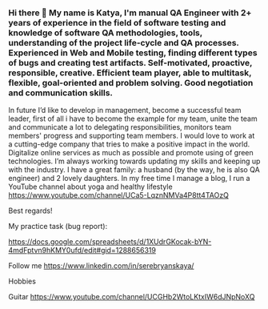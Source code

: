 ### Hi there 👋 My name is Katya, I'm manual QA Engineer with 2+ years of experience in the field of software testing and knowledge of software QA methodologies, tools, understanding of the project life-cycle and QA processes. Experienced in Web and Mobile testing, finding different types of bugs and creating test artifacts. Self-motivated, proactive, responsible, creative. Efficient team player, able to multitask, flexible, goal-oriented and problem solving. Good negotiation and communication skills.
   In future I’d like to develop in management, become a successful team leader, first of all i have to become the example for my team, unite the team and communicate a lot to delegating responsibilities, monitors team members' progress and supporting team members. 
   I would love to work at a cutting-edge company that tries to make a positive impact in the world. Digitalize online services as much as possible and promote using of green technologies.
I’m always working towards updating my skills and keeping up with the industry. 
   I have a great family: a husband (by the way, he is also QA engineer) and 2 lovely daughters. In my free time I manage a blog, I run a YouTube channel about yoga and healthy lifestyle https://www.youtube.com/channel/UCa5-LqznNMVa4P8tt4TAOzQ

Best regards!

My practice task (bug report):

https://docs.google.com/spreadsheets/d/1XUdrGKocak-bYN-4mdFptvn9hKMY0ufd/edit#gid=1288656319

Follow me
https://www.linkedin.com/in/serebryanskaya/

Hobbies

Guitar https://www.youtube.com/channel/UCGHb2WtoLKtxIW6dJNpNoXQ

